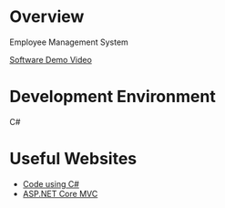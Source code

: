 # Overview

Employee Management System

[Software Demo Video](https://www.youtube.com/watch?v=OvywkZj0EtI)

# Development Environment

C#

# Useful Websites

* [Code using C#](https://learn.microsoft.com/en-us/training/browse/?products=dotnet&resource_type=learning%20path) 
* [ASP.NET Core MVC](https://learn.microsoft.com/en-us/aspnet/core/mvc/overview?view=aspnetcore-9.0)
